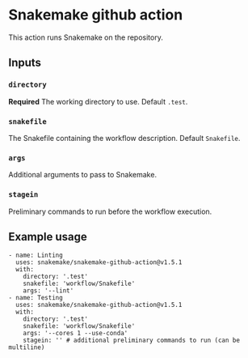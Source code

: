 # Snakemake github action

This action runs Snakemake on the repository.

## Inputs

### `directory`

**Required** The working directory to use. Default `.test`.

### `snakefile`

The Snakefile containing the workflow description. Default `Snakefile`.

### `args`

Additional arguments to pass to Snakemake.

### `stagein`

Preliminary commands to run before the workflow execution.

## Example usage

```
- name: Linting
  uses: snakemake/snakemake-github-action@v1.5.1
  with:
    directory: '.test'
    snakefile: 'workflow/Snakefile'
    args: '--lint'
- name: Testing
  uses: snakemake/snakemake-github-action@v1.5.1
  with:
    directory: '.test'
    snakefile: 'workflow/Snakefile'
    args: '--cores 1 --use-conda'
    stagein: '' # additional preliminary commands to run (can be multiline)
```
